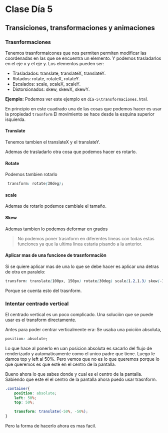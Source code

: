 # Clase Día 5

## Transiciones, transformaciones y animaciones

### Trasnformaciones
Tenemos trasnformaicones que nos permiten permiten modificar las coordenadas en las que se encuentra un elemento. Y podemos trasladarlos en el eje x y el eje y.
Los elementos pueden ser:
- Trasladados: translate, translateX, translateY.
- Rotados: rotate, rotateX, rotateY.
- Escalados: scale, scaleX, scaleY.
- Distorsionados: skew, skewX, skewY.

**Ejemplo:** Podemos ver este ejemplo en `día-5\transformaciones.html`

En principio en este cuadrado una de las cosas que podemos hacer es usar la propiedad `trasnform`
El movimiento se hace desde la esquina superior isquierda.

#### Translate
Tenemos tambien el translateX y el translateY.

Ademas de trasladarlo otra cosa que podemos hacer es rotarlo.

#### Rotate
Podemos tambien rotarlo
```css
 transform: rotate(30deg);
```

#### scale
Ademas de rotarlo podemos cambiale el tamaño.

#### Skew
Ademas tambien lo podemos deformar en grados


>No podemos poner trasnform en diferentes lineas con todas estas funciones ya que la ultima linea estaria pisando a la anterior.

#### Aplicar mas de una funcione de trasnformaciòn
Si se quiere aplicar mas de una lo que se debe hacer es aplicar una detras de otra en paralelo:
```css
transform: translate(100px, 150px) rotate(30deg) scale(1.2,1.3) skew(-10deg);
```

Porque se cuenta esto del trasnform.

### Intentar centrado vertical

El centrado vertical es un poco complicado. Una soluciòn que se puede usar es el transform directamente.

Antes para poder centrar verticalmente era:
Se usaba una poiciòn absoluta, 
```css
position: absolute;
```
Lo que hace al ponerlo en uan posicion absoluta es sacarlo del flujo de renderizado y automaticamente como el unico padre que tiene. Luego le damos top y left al 50%. Pero vemos que no es lo que queremos porque lo que queremos es que estè en el centro de la pantalla.

Bueno ahora lo que sabes donde y cual es el centro de la pantalla. Sabiendo que este el el centro de la pantalla ahora puedo usar trasnform. 

```css
.container{
    position: absolute;
    left: 50%;
    top: 50%;

    transform: translate(-50%, -50%);
}
```

Pero la forma de hacerlo ahora es mas facil.
